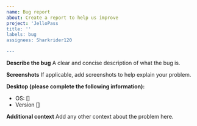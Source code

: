 ```yaml
---
name: Bug report
about: Create a report to help us improve
project: 'JelloPass
title: ''
labels: bug
assignees: Sharkrider120

---
```


**Describe the bug**
A clear and concise description of what the bug is.


**Screenshots**
If applicable, add screenshots to help explain your problem.

**Desktop (please complete the following information):**
 - OS: []
 - Version []

**Additional context**
Add any other context about the problem here.

